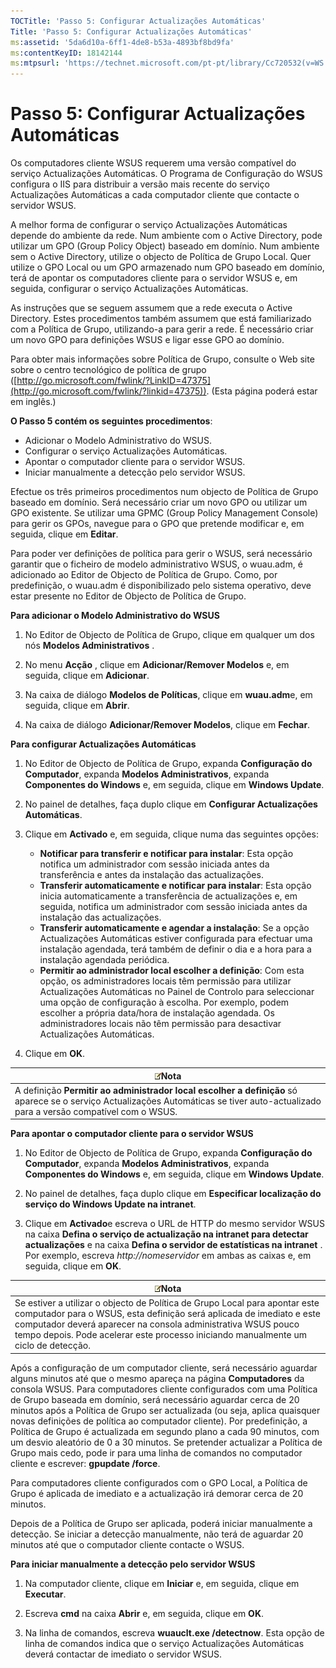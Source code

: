 ```yaml
---
TOCTitle: 'Passo 5: Configurar Actualizações Automáticas'
Title: 'Passo 5: Configurar Actualizações Automáticas'
ms:assetid: '5da6d10a-6ff1-4de8-b53a-4893bf8bd9fa'
ms:contentKeyID: 18142144
ms:mtpsurl: 'https://technet.microsoft.com/pt-pt/library/Cc720532(v=WS.10)'
---
```


Passo 5: Configurar Actualizações Automáticas
=============================================

Os computadores cliente WSUS requerem uma versão compatível do serviço Actualizações Automáticas. O Programa de Configuração do WSUS configura o IIS para distribuir a versão mais recente do serviço Actualizações Automáticas a cada computador cliente que contacte o servidor WSUS.

A melhor forma de configurar o serviço Actualizações Automáticas depende do ambiente da rede. Num ambiente com o Active Directory, pode utilizar um GPO (Group Policy Object) baseado em domínio. Num ambiente sem o Active Directory, utilize o objecto de Política de Grupo Local. Quer utilize o GPO Local ou um GPO armazenado num GPO baseado em domínio, terá de apontar os computadores cliente para o servidor WSUS e, em seguida, configurar o serviço Actualizações Automáticas.

As instruções que se seguem assumem que a rede executa o Active Directory. Estes procedimentos também assumem que está familiarizado com a Política de Grupo, utilizando-a para gerir a rede. É necessário criar um novo GPO para definições WSUS e ligar esse GPO ao domínio.

Para obter mais informações sobre Política de Grupo, consulte o Web site sobre o centro tecnológico de política de grupo ([http://go.microsoft.com/fwlink/?LinkID=47375](http://go.microsoft.com/fwlink/?linkid=47375)). (Esta página poderá estar em inglês.)

**O Passo 5 contém os seguintes procedimentos**:

-   Adicionar o Modelo Administrativo do WSUS.
-   Configurar o serviço Actualizações Automáticas.
-   Apontar o computador cliente para o servidor WSUS.
-   Iniciar manualmente a detecção pelo servidor WSUS.

Efectue os três primeiros procedimentos num objecto de Política de Grupo baseado em domínio. Será necessário criar um novo GPO ou utilizar um GPO existente. Se utilizar uma GPMC (Group Policy Management Console) para gerir os GPOs, navegue para o GPO que pretende modificar e, em seguida, clique em **Editar**.

Para poder ver definições de política para gerir o WSUS, será necessário garantir que o ficheiro de modelo administrativo WSUS, o wuau.adm, é adicionado ao Editor de Objecto de Política de Grupo. Como, por predefinição, o wuau.adm é disponibilizado pelo sistema operativo, deve estar presente no Editor de Objecto de Política de Grupo.

**Para adicionar o Modelo Administrativo do WSUS**
1.  No Editor de Objecto de Política de Grupo, clique em qualquer um dos nós **Modelos Administrativos** .

2.  No menu **Acção** , clique em **Adicionar/Remover Modelos** e, em seguida, clique em **Adicionar**.

3.  Na caixa de diálogo **Modelos de Políticas**, clique em **wuau.adm**e, em seguida, clique em **Abrir**.

4.  Na caixa de diálogo **Adicionar/Remover Modelos**, clique em **Fechar**.

**Para configurar Actualizações Automáticas**
1.  No Editor de Objecto de Política de Grupo, expanda **Configuração do Computador**, expanda **Modelos Administrativos**, expanda **Componentes do Windows** e, em seguida, clique em **Windows Update**.

2.  No painel de detalhes, faça duplo clique em **Configurar Actualizações Automáticas**.

3.  Clique em **Activado** e, em seguida, clique numa das seguintes opções:

    -   **Notificar para transferir e notificar para instalar**: Esta opção notifica um administrador com sessão iniciada antes da transferência e antes da instalação das actualizações.
    -   **Transferir automaticamente e notificar para instalar**: Esta opção inicia automaticamente a transferência de actualizações e, em seguida, notifica um administrador com sessão iniciada antes da instalação das actualizações.
    -   **Transferir automaticamente e agendar a instalação**: Se a opção Actualizações Automáticas estiver configurada para efectuar uma instalação agendada, terá também de definir o dia e a hora para a instalação agendada periódica.
    -   **Permitir ao administrador local escolher a definição**: Com esta opção, os administradores locais têm permissão para utilizar Actualizações Automáticas no Painel de Controlo para seleccionar uma opção de configuração à escolha. Por exemplo, podem escolher a própria data/hora de instalação agendada. Os administradores locais não têm permissão para desactivar Actualizações Automáticas.

4.  Clique em **OK**.

| ![](/security-updates/images/Cc720532.note(WS.10).gif)Nota                                                                                                                 |
|---------------------------------------------------------------------------------------------------------------------------------------------------------------------------------------|
| A definição **Permitir ao administrador local escolher a definição** só aparece se o serviço Actualizações Automáticas se tiver auto-actualizado para a versão compatível com o WSUS. |

**Para apontar o computador cliente para o servidor WSUS**
1.  No Editor de Objecto de Política de Grupo, expanda **Configuração do Computador**, expanda **Modelos Administrativos**, expanda **Componentes do Windows** e, em seguida, clique em **Windows Update**.

2.  No painel de detalhes, faça duplo clique em **Especificar localização do serviço do Windows Update na intranet**.

3.  Clique em **Activado**e escreva o URL de HTTP do mesmo servidor WSUS na caixa **Defina o serviço de actualização na intranet para detectar actualizações** e na caixa **Defina o servidor de estatísticas na intranet** . Por exemplo, escreva *http://nomeservidor* em ambas as caixas e, em seguida, clique em **OK**.

| ![](/security-updates/images/Cc720532.note(WS.10).gif)Nota                                                                                                                                                                                                                                      |
|------------------------------------------------------------------------------------------------------------------------------------------------------------------------------------------------------------------------------------------------------------------------------------------------------------|
| Se estiver a utilizar o objecto de Política de Grupo Local para apontar este computador para o WSUS, esta definição será aplicada de imediato e este computador deverá aparecer na consola administrativa WSUS pouco tempo depois. Pode acelerar este processo iniciando manualmente um ciclo de detecção. |

Após a configuração de um computador cliente, será necessário aguardar alguns minutos até que o mesmo apareça na página **Computadores** da consola WSUS. Para computadores cliente configurados com uma Política de Grupo baseada em domínio, será necessário aguardar cerca de 20 minutos após a Política de Grupo ser actualizada (ou seja, aplica quaisquer novas definições de política ao computador cliente). Por predefinição, a Política de Grupo é actualizada em segundo plano a cada 90 minutos, com um desvio aleatório de 0 a 30 minutos. Se pretender actualizar a Política de Grupo mais cedo, pode ir para uma linha de comandos no computador cliente e escrever: **gpupdate /force**.

Para computadores cliente configurados com o GPO Local, a Política de Grupo é aplicada de imediato e a actualização irá demorar cerca de 20 minutos.

Depois de a Política de Grupo ser aplicada, poderá iniciar manualmente a detecção. Se iniciar a detecção manualmente, não terá de aguardar 20 minutos até que o computador cliente contacte o WSUS.

**Para iniciar manualmente a detecção pelo servidor WSUS**
1.  Na computador cliente, clique em **Iniciar** e, em seguida, clique em **Executar**.

2.  Escreva **cmd** na caixa **Abrir** e, em seguida, clique em **OK**.

3.  Na linha de comandos, escreva **wuauclt.exe /detectnow**. Esta opção de linha de comandos indica que o serviço Actualizações Automáticas deverá contactar de imediato o servidor WSUS.
